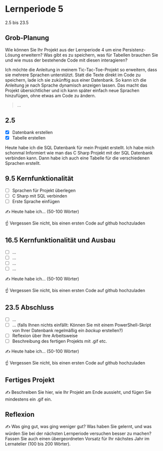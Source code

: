 # Lernperiode 5

2.5 bis 23.5

## Grob-Planung

Wie können Sie Ihr Projekt aus der Lernperiode 4 um eine Persistenz-Lösung erweitern? Was gibt es zu speichern, was für Tabellen brauchen Sie und wie muss der bestehende Code mit diesen interagieren?

Ich möchte die Anleitung in meinem Tic-Tac-Toe-Projekt so erweitern, dass sie mehrere Sprachen unterstützt. Statt die Texte direkt im Code zu speichern, lade ich sie zukünftig aus einer Datenbank. So kann ich die Anleitung je nach Sprache dynamisch anzeigen lassen. Das macht das Projekt übersichtlicher und ich kann später einfach neue Sprachen hinzufügen, ohne etwas am Code zu ändern.



> ...

## 2.5

- [x] Datenbank erstellen
- [x] Tabelle erstellen

Heute habe ich die SQL Datenbank für mein Projekt erstellt. Ich habe mich schonmal Informiert wie man das C Sharp Projekt mit der SQL Datenbank verbinden kann. Dann habe ich auch eine Tabelle für die verschiedenen Sprachen erstellt.



## 9.5 Kernfunktionalität

- [ ] Sprachen für Projekt überlegen
- [ ] C Sharp mit SQL verbinden
- [ ] Erste Sprache einfügen

✍️ Heute habe ich... (50-100 Wörter)

☝️ Vergessen Sie nicht, bis einen ersten Code auf github hochzuladen

## 16.5 Kernfunktionalität und Ausbau

- [ ] ...
- [ ] ...
- [ ] ...
- [ ] ...

✍️ Heute habe ich... (50-100 Wörter)

☝️ Vergessen Sie nicht, bis einen ersten Code auf github hochzuladen

## 23.5 Abschluss

- [ ] ...
- [ ] ... (falls Ihnen nichts einfällt: Können Sie mit einem PowerShell-Skript von Ihrer Datenbank regelmäßig ein *backup* erstellen?)
- [ ] Reflexion über Ihre Arbeitsweise
- [ ] Beschreibung des fertigen Projekts mit .gif etc.

✍️ Heute habe ich... (50-100 Wörter)

☝️ Vergessen Sie nicht, bis einen ersten Code auf github hochzuladen

## Fertiges Projekt

✍️ Beschreiben Sie hier, wie Ihr Projekt am Ende aussieht, und fügen Sie mindestens ein .gif ein.

## Reflexion

✍️ Was ging gut, was ging weniger gut? Was haben Sie gelernt, und was würden Sie bei der nächsten Lernperiode versuchen besser zu machen? Fassen Sie auch einen übergeordneten Vorsatz für Ihr nächstes Jahr im Lernatelier (100 bis 200 Wörter).
